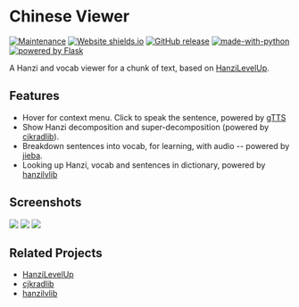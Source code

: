 # Chinese Viewer

[![Maintenance](https://img.shields.io/badge/Maintained%3F-yes-green.svg)](https://GitHub.com/patarapolw/ChineseViewer/graphs/commit-activity) 
[![Website shields.io](https://img.shields.io/website-up-down-green-red/http/chineseviewer.herokuapp.com.svg)](http://shields.io/)
[![GitHub release](https://img.shields.io/github/release/patarapolw/ChineseViewer.svg)](https://GitHub.com/patarapolw/ChineseViewer/releases/)
[![made-with-python](https://img.shields.io/badge/Made%20with-Python-1f425f.svg)](https://www.python.org/)
[![powered by Flask](http://flask.pocoo.org/static/badges/powered-by-flask-s.png "powered by Flask")](http://flask.pocoo.org/)

A Hanzi and vocab viewer for a chunk of text, based on [HanziLevelUp](https://github.com/patarapolw/HanziLevelUp).

## Features

- Hover for context menu. Click to speak the sentence, powered by [gTTS](https://github.com/pndurette/gTTS)
- Show Hanzi decomposition and super-decomposition (powered by [cjkradlib](https://github.com/patarapolw/cjkradlib)).
- Breakdown sentences into vocab, for learning, with audio -- powered by [jieba](https://github.com/fxsjy/jieba).
- Looking up Hanzi, vocab and sentences in dictionary, powered by [hanzilvlib](https://github.com/patarapolw/hanzilvlib)

## Screenshots

<img src="https://raw.githubusercontent.com/patarapolw/ChineseViewer/master/screenshots/home.png">
<img src="https://raw.githubusercontent.com/patarapolw/ChineseViewer/master/screenshots/hanzi.png">
<img src="https://raw.githubusercontent.com/patarapolw/ChineseViewer/master/screenshots/vocab.png">

## Related Projects

- [HanziLevelUp](https://github.com/patarapolw/HanziLevelUp)
- [cjkradlib](https://github.com/patarapolw/cjkradlib)
- [hanzilvlib](https://github.com/patarapolw/hanzilvlib)
